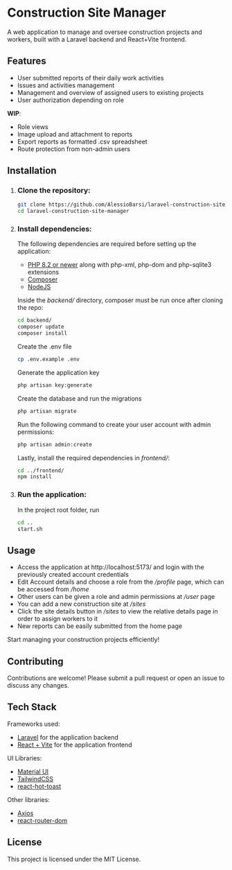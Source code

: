 # Construction Site Manager

A web application to manage and oversee construction projects and workers, built with a Laravel backend and React+Vite frontend.

## Features

- User submitted reports of their daily work activities
- Issues and activities management
- Management and overview of assigned users to existing projects
- User authorization depending on role

**WIP**:
- Role views
- Image upload and attachment to reports
- Export reports as formatted .csv spreadsheet
- Route protection from non-admin users

## Installation

1. ### **Clone the repository:**
   ```sh
   git clone https://github.com/AlessioBarsi/laravel-construction-site-manager.git
   cd laravel-construction-site-manager
   ```

2. ### **Install dependencies:**

    The following dependencies are required before setting up the application:

    * [PHP 8.2 or newer](https://www.php.net/downloads) along with php-xml, php-dom and php-sqlite3 extensions
    * [Composer](https://getcomposer.org/)
    * [NodeJS](https://nodejs.org/en/download/package-manager)

    Inside the *backend/* directory, composer must be run once after cloning the repo:
    ```sh
    cd backend/
    composer update
    composer install
    ```
    Create the .env file
    ```sh
    cp .env.example .env
    ```
    Generate the application key
    ```sh
    php artisan key:generate
    ```
    Create the database and run the migrations
    ```sh
    php artisan migrate
    ```

    Run the following command to create your user account with admin permissions:
    ```sh
    php artisan admin:create
    ```

    Lastly, install the required dependencies in *frontend/*:
    ```sh
    cd ../frontend/
    npm install
    ```

3. ### **Run the application:**

    In the project root folder, run
    ```sh
    cd ..
    start.sh
    ```

## Usage

* Access the application at http://localhost:5173/ and login with the previously created account credentials
* Edit Account details and choose a role from the */profile* page, which can be accessed from */home*
* Other users can be given a role and admin permissions at */user* page
* You can add a new construction site at */sites*
* Click the site details button in */sites* to view the relative details page in order to assign workers to it
* New reports can be easily submitted from the home page

Start managing your construction projects efficiently!

## Contributing
Contributions are welcome! Please submit a pull request or open an issue to discuss any changes.

## Tech Stack
Frameworks used:
* [Laravel](https://laravel.com/) for the application backend
* [React + Vite](https://vite.dev/) for the application frontend

UI Libraries:
* [Material UI](https://mui.com/material-ui/)
* [TailwindCSS](https://tailwindcss.com/)
* [react-hot-toast](https://www.npmjs.com/package/react-hot-toast)

Other libraries:
* [Axios](https://www.npmjs.com/package/axios)
* [react-router-dom](https://www.npmjs.com/package/react-router-dom)

## License
This project is licensed under the MIT License.